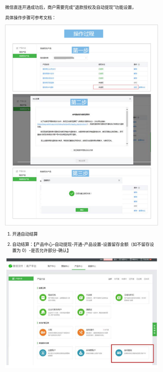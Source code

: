 微信直连开通成功后，商户需要完成“退款授权及自动提现”功能设置，

具体操作步骤可参考文档：

![](/assets/import114.png)

1. 开通自动结算

2. 自动结算：【产品中心–自动提现-开通-产品设置-设置留存金额（如不留存设置为 0）-是否允许部分-确认】

![](/assets/import113.png)

